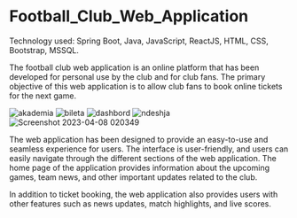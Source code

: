# Football_Club_Web_Application

Technology used: Spring Boot, Java, JavaScript, ReactJS, HTML, CSS, Bootstrap, MSSQL.

The football club web application is an online platform that has been developed for personal use by the club and for club fans. The primary objective of this web application is to allow club fans to book online tickets for the next game.

![akademia](https://user-images.githubusercontent.com/65460301/230694606-8e3ae439-644d-47c1-85c7-d17b69f73ae5.png)
![bileta](https://user-images.githubusercontent.com/65460301/230694611-ad724801-d294-4ea7-b86c-674f403bdeef.png)
![dashbord](https://user-images.githubusercontent.com/65460301/230694615-0ce52523-a064-4122-916a-59e4470f822f.png)
![ndeshja](https://user-images.githubusercontent.com/65460301/230694618-c63150c9-58a9-46d6-9ddd-a2d2815fa924.png)
![Screenshot 2023-04-08 020349](https://user-images.githubusercontent.com/65460301/230694664-ece1dfc1-6f02-46e1-909e-60a92dd54074.png)



The web application has been designed to provide an easy-to-use and seamless experience for users. The interface is user-friendly, and users can easily navigate through the different sections of the web application. The home page of the application provides information about the upcoming games, team news, and other important updates related to the club.

In addition to ticket booking, the web application also provides users with other features such as news updates, match highlights, and live scores.
